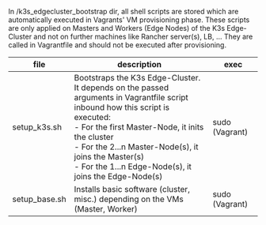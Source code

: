 In /k3s_edgecluster_bootstrap dir, all shell scripts are stored which are automatically executed in Vagrants' VM provisioning phase.
These scripts are only applied on Masters and Workers (Edge Nodes) of the K3s Edge-Cluster and not on further machines like Rancher server(s), LB, ...
They are called in Vagrantfile and should not be executed after provisioning.

| **file**        | **description**                                                                                                                                                                                                                                                                                                | **exec**       |
|-----------------|----------------------------------------------------------------------------------------------------------------------------------------------------------------------------------------------------------------------------------------------------------------------------------------------------------------|----------------|
| setup_k3s.sh    | Bootstraps the K3s Edge-Cluster. <br>It depends on the passed arguments in Vagrantfile script inbound how this script is executed: <br>- For the first Master-Node, it inits the cluster<br>- For the 2...n Master-Node(s), it joins the Master(s) <br>- For the 1...n Edge-Node(s), it joins the Edge-Node(s) | sudo (Vagrant) |
| setup_base.sh | Installs basic software (cluster, misc.) depending on the VMs (Master, Worker)                                                                                                                                                                                                                                 | sudo (Vagrant) |